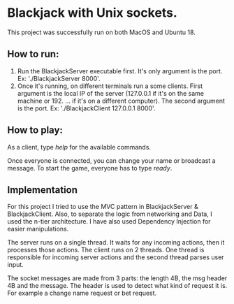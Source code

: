 # Blackjack with Unix sockets.

This project was successfully run on both MacOS and Ubuntu 18.

## How to run:
  1. Run the BlackjackServer executable first. It's only argument is the port. Ex: './BlackjackServer 8000'.
  2. Once it's running, on different terminals run a some clients. First argument is the local IP of the server (127.0.0.1 if it's on the same machine or 192. ... if it's on a different computer). The second argument is the port.
  Ex: './BlackjackClient 127.0.0.1 8000'.

## How to play:
  As a client, type *help* for the available commands.

  Once everyone is connected, you can change your name or broadcast a message. To start the game, everyone has to type *ready*.

## Implementation
For this project I tried to use the MVC pattern in BlackjackServer & BlackjackClient. Also, to separate the logic from networking and Data, I used the n-tier architecture. I have also used Dependency Injection for easier manipulations.

The server runs on a single thread. It waits for any incoming actions, then it processes those actions. The client runs on 2 threads. One thread is responsible for incoming server actions and the second thread parses user input.

The socket messages are made from 3 parts: the length 4B, the msg header 4B and the message. The header is used to detect what kind of request it is. For example a change name request or bet request.
